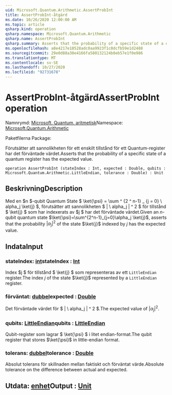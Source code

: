 ```yaml
---
uid: Microsoft.Quantum.Arithmetic.AssertProbInt
title: AssertProbInt-åtgärd
ms.date: 10/26/2020 12:00:00 AM
ms.topic: article
qsharp.kind: operation
qsharp.namespace: Microsoft.Quantum.Arithmetic
qsharp.name: AssertProbInt
qsharp.summary: Asserts that the probability of a specific state of a quantum register has the expected value.
ms.openlocfilehash: a8e4217e18528adc0aa9923f1c0dcfb59e1d2488
ms.sourcegitcommit: 29e0d88a30e4166fa580132124b0eb57e1f0e986
ms.translationtype: MT
ms.contentlocale: sv-SE
ms.lasthandoff: 10/27/2020
ms.locfileid: "92731678"
---
```

# <a name="assertprobint-operation"></a><span data-ttu-id="19eb3-102">AssertProbInt-åtgärd</span><span class="sxs-lookup"><span data-stu-id="19eb3-102">AssertProbInt operation</span></span>

<span data-ttu-id="19eb3-103">Namnrymd: [Microsoft. Quantum. aritmetisk](xref:Microsoft.Quantum.Arithmetic)</span><span class="sxs-lookup"><span data-stu-id="19eb3-103">Namespace: [Microsoft.Quantum.Arithmetic](xref:Microsoft.Quantum.Arithmetic)</span></span>

<span data-ttu-id="19eb3-104">Paketfilerna [](https://nuget.org/packages/)</span><span class="sxs-lookup"><span data-stu-id="19eb3-104">Package: [](https://nuget.org/packages/)</span></span>


<span data-ttu-id="19eb3-105">Förutsätter att sannolikheten för ett enskilt tillstånd för ett Quantum-register har det förväntade värdet.</span><span class="sxs-lookup"><span data-stu-id="19eb3-105">Asserts that the probability of a specific state of a quantum register has the expected value.</span></span>

```qsharp
operation AssertProbInt (stateIndex : Int, expected : Double, qubits : Microsoft.Quantum.Arithmetic.LittleEndian, tolerance : Double) : Unit
```


## <a name="description"></a><span data-ttu-id="19eb3-106">Beskrivning</span><span class="sxs-lookup"><span data-stu-id="19eb3-106">Description</span></span>

<span data-ttu-id="19eb3-107">Med en $n $-qubit Quantum State $ \ket{\psi} = \sum ^ {2 ^ n-1} _ {j = 0} \ alpha_j \ket{j} $, förutsätter att sannolikheten $ | \ alpha_j | ^ 2 $ för tillstånd $ \ket{j} $ som har indexerats av $j $ har det förväntade värdet.</span><span class="sxs-lookup"><span data-stu-id="19eb3-107">Given an $n$-qubit quantum state $\ket{\psi}=\sum^{2^n-1}_{j=0}\alpha_j \ket{j}$, asserts that the probability $|\alpha_j|^2$ of the state $\ket{j}$ indexed by $j$ has the expected value.</span></span>

## <a name="input"></a><span data-ttu-id="19eb3-108">Indata</span><span class="sxs-lookup"><span data-stu-id="19eb3-108">Input</span></span>

### <a name="stateindex--int"></a><span data-ttu-id="19eb3-109">stateIndex: [int](xref:microsoft.quantum.lang-ref.int)</span><span class="sxs-lookup"><span data-stu-id="19eb3-109">stateIndex : [Int](xref:microsoft.quantum.lang-ref.int)</span></span>

<span data-ttu-id="19eb3-110">Index $j $ för tillstånd $ \ket{j} $ som representeras av ett `LittleEndian` register.</span><span class="sxs-lookup"><span data-stu-id="19eb3-110">The index $j$ of the state $\ket{j}$ represented by a `LittleEndian` register.</span></span>


### <a name="expected--double"></a><span data-ttu-id="19eb3-111">förväntat: [dubbel](xref:microsoft.quantum.lang-ref.double)</span><span class="sxs-lookup"><span data-stu-id="19eb3-111">expected : [Double](xref:microsoft.quantum.lang-ref.double)</span></span>

<span data-ttu-id="19eb3-112">Det förväntade värdet för $ | \ alpha_j | ^ 2 $.</span><span class="sxs-lookup"><span data-stu-id="19eb3-112">The expected value of $|\alpha_j|^2$.</span></span>


### <a name="qubits--littleendian"></a><span data-ttu-id="19eb3-113">qubits: [LittleEndian](xref:Microsoft.Quantum.Arithmetic.LittleEndian)</span><span class="sxs-lookup"><span data-stu-id="19eb3-113">qubits : [LittleEndian](xref:Microsoft.Quantum.Arithmetic.LittleEndian)</span></span>

<span data-ttu-id="19eb3-114">Qubit-register som lagrar $ \ket{\psi} $ i litet endian-format.</span><span class="sxs-lookup"><span data-stu-id="19eb3-114">The qubit register that stores $\ket{\psi}$ in little-endian format.</span></span>


### <a name="tolerance--double"></a><span data-ttu-id="19eb3-115">tolerans: [dubbel](xref:microsoft.quantum.lang-ref.double)</span><span class="sxs-lookup"><span data-stu-id="19eb3-115">tolerance : [Double](xref:microsoft.quantum.lang-ref.double)</span></span>

<span data-ttu-id="19eb3-116">Absolut tolerans för skillnaden mellan faktiskt och förväntat värde.</span><span class="sxs-lookup"><span data-stu-id="19eb3-116">Absolute tolerance on the difference between actual and expected.</span></span>



## <a name="output--unit"></a><span data-ttu-id="19eb3-117">Utdata: [enhet](xref:microsoft.quantum.lang-ref.unit)</span><span class="sxs-lookup"><span data-stu-id="19eb3-117">Output : [Unit](xref:microsoft.quantum.lang-ref.unit)</span></span>

